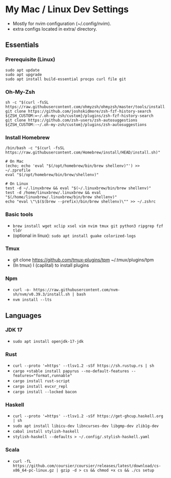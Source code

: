 # My Mac / Linux Dev Settings

* Mostly for nvim configuration (~/.config/nvim).
* extra configs located in extra/ directory.

## Essentials

### Prerequisite (Linux)
```
sudo apt update
sudo apt upgrade
sudo apt install build-essential procps curl file git
```

### Oh-My-Zsh

```
sh -c "$(curl -fsSL https://raw.githubusercontent.com/ohmyzsh/ohmyzsh/master/tools/install.sh)"
git clone https://github.com/joshskidmore/zsh-fzf-history-search ${ZSH_CUSTOM:=~/.oh-my-zsh/custom}/plugins/zsh-fzf-history-search
git clone https://github.com/zsh-users/zsh-autosuggestions ${ZSH_CUSTOM:-~/.oh-my-zsh/custom}/plugins/zsh-autosuggestions
```

### Install Homebrew
```
/bin/bash -c "$(curl -fsSL https://raw.githubusercontent.com/Homebrew/install/HEAD/install.sh)"

# On Mac
(echo; echo 'eval "$(/opt/homebrew/bin/brew shellenv)"') >> ~/.zprofile
eval "$(/opt/homebrew/bin/brew/shellenv)"

# On Linux
test -d ~/.linuxbrew && eval "$(~/.linuxbrew/bin/brew shellenv)"
test -d /home/linuxbrew/.linuxbrew && eval "$(/home/linuxbrew/.linuxbrew/bin/brew shellenv)"
echo "eval \"\$($(brew --prefix)/bin/brew shellenv)\"" >> ~/.zshrc
```

### Basic tools
* `brew install wget xclip xsel vim nvim tmux git python3 ripgrep fzf tldr` 
* (optional in linux): `sudo apt install guake colorized-logs`

### Tmux
* git clone https://github.com/tmux-plugins/tpm ~/.tmux/plugins/tpm
* (In tmux) <prefix> I (caplital) to install plugins

### Npm
* `curl -o- https://raw.githubusercontent.com/nvm-sh/nvm/v0.39.3/install.sh | bash`
* `nvm install --lts`

## Languages

### JDK 17
* `sudo apt install openjdk-17-jdk`
 
### Rust
* `curl --proto '=https' --tlsv1.2 -sSf https://sh.rustup.rs | sh`
* `cargo +stable install papyrus --no-default-features --features="format,runnable"`
* `cargo install rust-script`
* `cargo install evcxr_repl`
* `cargo install --locked bacon`

### Haskell
* `curl --proto '=https' --tlsv1.2 -sSf https://get-ghcup.haskell.org | sh`
* `sudo apt install libicu-dev libncurses-dev libgmp-dev zlib1g-dev`
* `cabal install stylish-haskell`
* `stylish-haskell --defaults > ~/.config/.stylish-haskell.yaml`

### Scala
* `curl -fL https://github.com/coursier/coursier/releases/latest/download/cs-x86_64-pc-linux.gz | gzip -d > cs && chmod +x cs && ./cs setup`

